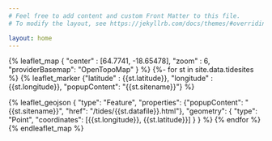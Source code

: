 ```yaml
---
# Feel free to add content and custom Front Matter to this file.
# To modify the layout, see https://jekyllrb.com/docs/themes/#overriding-theme-defaults

layout: home
---
```


{% leaflet_map { "center" : [64.7741, -18.65478],
    "zoom" : 6,
    "providerBasemap": "OpenTopoMap" } %}
    {%- for st in site.data.tidesites %}
    {% leaflet_marker {"latitude" : {{st.latitude}},
                       "longitude" : {{st.longitude}},
                       "popupContent": "{{st.sitename}}"} %} 

 {% leaflet_geojson {
 "type": "Feature",
 "properties": {"popupContent": "{{st.sitename}}",
 "href": "/tides/{{st.datafile}}.html"},
 "geometry": {
 "type": "Point",
 "coordinates": 
 [{{st.longitude}}, {{st.latitude}}]
 }
 } %}
 {% endfor %}
 {% endleaflet_map %}
